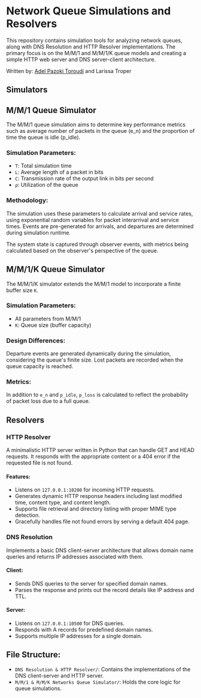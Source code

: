 # Network Queue Simulations and Resolvers
This repository contains simulation tools for analyzing network queues, along with DNS Resolution and HTTP Resolver implementations. The primary focus is on the M/M/1 and M/M/1/K queue models and creating a simple HTTP web server and DNS server-client architecture.

Written by: [Adel Pazoki Toroudi](https://github.com/Adelpzk) and Larissa Troper

## Simulators
## M/M/1 Queue Simulator
The M/M/1 queue simulation aims to determine key performance metrics such as average number of packets in the queue (e_n) and the proportion of time the queue is idle (p_idle).

### Simulation Parameters:
 - `T`: Total simulation time
- `L`: Average length of a packet in bits
- `C`: Transmission rate of the output link in bits per second
- `ρ`: Utilization of the queue

### Methodology:
The simulation uses these parameters to calculate arrival and service rates, using exponential random variables for packet interarrival and service times. Events are pre-generated for arrivals, and departures are determined during simulation runtime.

The system state is captured through observer events, with metrics being calculated based on the observer's perspective of the queue.

## M/M/1/K Queue Simulator
The M/M/1/K simulator extends the M/M/1 model to incorporate a finite buffer size `K`.

### Simulation Parameters:
- All parameters from M/M/1
- `K`: Queue size (buffer capacity)

### Design Differences:
Departure events are generated dynamically during the simulation, considering the queue's finite size. Lost packets are recorded when the queue capacity is reached.

### Metrics:
In addition to `e_n` and `p_idle`, `p_loss` is calculated to reflect the probability of packet loss due to a full queue.

## Resolvers
### HTTP Resolver
A minimalistic HTTP server written in Python that can handle GET and HEAD requests. It responds with the appropriate content or a 404 error if the requested file is not found.

#### Features:
- Listens on `127.0.0.1:10200` for incoming HTTP requests.
- Generates dynamic HTTP response headers including last modified time, content type, and content length.
- Supports file retrieval and directory listing with proper MIME type detection.
- Gracefully handles file not found errors by serving a default 404 page.

### DNS Resolution
Implements a basic DNS client-server architecture that allows domain name queries and returns IP addresses associated with them.

#### Client:
- Sends DNS queries to the server for specified domain names.
- Parses the response and prints out the record details like IP address and TTL.

#### Server:
- Listens on `127.0.0.1:10500` for DNS queries.
- Responds with A records for predefined domain names.
- Supports multiple IP addresses for a single domain.

## File Structure:
- `DNS Resolution & HTTP Resolver/`: Contains the implementations of the DNS client-server and HTTP server.
- `M/M/1 & M/M/K Networks Queue Simulator/`: Holds the core logic for queue simulations.
